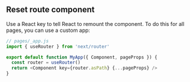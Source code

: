 ## Reset route component

Use a React key to tell React to remount the component. To do this for all pages, you can use a custom app:

```js
// pages/_app.js
import { useRouter } from 'next/router'

export default function MyApp({ Component, pageProps }) {
  const router = useRouter()
  return <Component key={router.asPath} {...pageProps} />
}
```
